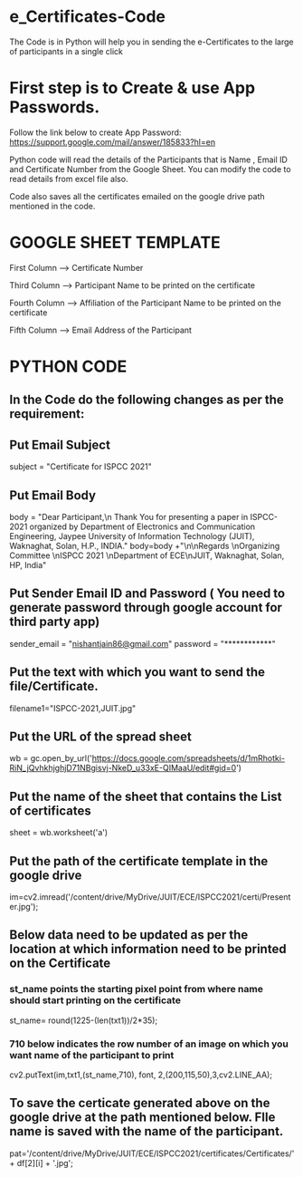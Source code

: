 # e_Certificates-Code
The Code is in Python will help you in sending the e-Certificates to the large of participants in a single click

# First step is to Create & use App Passwords. 
Follow the link below to create App Password:
https://support.google.com/mail/answer/185833?hl=en

Python code will read the details of the Participants that is Name , Email ID and Certificate Number from the Google Sheet. You can modify the code to read details from excel file also.

Code also saves all the certificates emailed on the google drive path mentioned in the code.

# GOOGLE SHEET TEMPLATE 
First Column --> Certificate Number

Third Column --> Participant Name to be printed on the certificate

Fourth Column --> Affiliation of the Participant Name to be printed on the certificate

Fifth Column --> Email Address of the Participant

# PYTHON CODE 
## In the Code do the following changes as per the requirement:

## Put Email Subject
subject = "Certificate for  ISPCC 2021" 

## Put Email Body
body = "Dear Participant,\n        Thank You for presenting a paper in ISPCC-2021 organized by Department of Electronics and Communication Engineering, Jaypee University of Information Technology (JUIT), Waknaghat, Solan, H.P., INDIA."
body=body +"\n\nRegards \nOrganizing Committee \nISPCC 2021 \nDepartment of ECE\nJUIT, Waknaghat, Solan, HP, India"

## Put Sender Email ID and Password ( You need to generate password through google account for third party app)
sender_email = "nishantjain86@gmail.com"
password = "************" 

## Put the text with which you want to send the file/Certificate.
filename1="ISPCC-2021,JUIT.jpg"

## Put the URL of the spread sheet 
wb = gc.open_by_url('https://docs.google.com/spreadsheets/d/1mRhotki-RiN_jQvhkhjghjD71NBgisvj-NkeD_u33xE-QIMaaU/edit#gid=0') 

## Put the name of the sheet that contains the List of certificates 
sheet = wb.worksheet('a')

## Put the path of the certificate template in the google drive
im=cv2.imread('/content/drive/MyDrive/JUIT/ECE/ISPCC2021/certi/Presenter.jpg');

## Below data need to be updated as per the location at which information need to be printed on the Certificate
### st_name points the starting pixel point from where name should start printing on the certificate
  st_name= round(1225-(len(txt1))/2*35);

### 710 below indicates the row number of an image on which you want name of the participant to print
  cv2.putText(im,txt1,(st_name,710), font, 2,(200,115,50),3,cv2.LINE_AA);

## To save the certicate generated above on the google drive at the path mentioned below. FIle name is saved with the name of the participant.
  pat='/content/drive/MyDrive/JUIT/ECE/ISPCC2021/certificates/Certificates/'+ df[2][i] + '.jpg';
  
 


